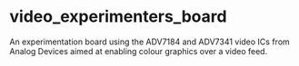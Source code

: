 # video_experimenters_board
An experimentation board using the ADV7184 and ADV7341 video ICs from Analog Devices aimed at enabling colour graphics over a video feed.
